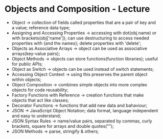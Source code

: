 # Objects and Composition - Lecture

- Object -> collection of fields called properties that are a pair of key and a value; reference data type;
- Assigning and Accessing Properties -> accessing with dot(obj.name) or with brackets(obj['name']); can use destructuring to access needed properties with {and the names}; delete properties with 'delete';
- Objects as Associative Arrays -> object can be used as associative arrays(key-value pairs);
- Object Methods -> objects can store functions(function libraries); useful for public APIs;
- Object as Switch -> objects can be used instead of switch statements;
- Accessing Object Context -> using this preserves the parent object within objects;
- Object Composition -> combines simple objects into more complex objects for code reusability;
- Factory Functions with Reference -> creation functions that make objects that act like classes;
- Decorator Functions -> functions that add new data and bahaviour;
- JSON -> JavaScript Object Notation; data format, language independent and easy to understand;
- JSON Syntax Rules -> name/value pairs, separated by commas, curly brackets, square for arrays and double quotes("");
- JSON Methods -> parse, stringify & others;
